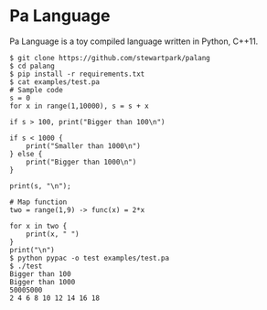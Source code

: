 Pa Language
===========

Pa Language is a toy compiled language written in Python, C++11.

```
$ git clone https://github.com/stewartpark/palang
$ cd palang
$ pip install -r requirements.txt
$ cat examples/test.pa
# Sample code
s = 0
for x in range(1,10000), s = s + x

if s > 100, print("Bigger than 100\n")

if s < 1000 { 
    print("Smaller than 1000\n")
} else {
    print("Bigger than 1000\n")
}

print(s, "\n");

# Map function
two = range(1,9) -> func(x) = 2*x

for x in two {
    print(x, " ")
}
print("\n")
$ python pypac -o test examples/test.pa 
$ ./test
Bigger than 100
Bigger than 1000
50005000
2 4 6 8 10 12 14 16 18 
```
